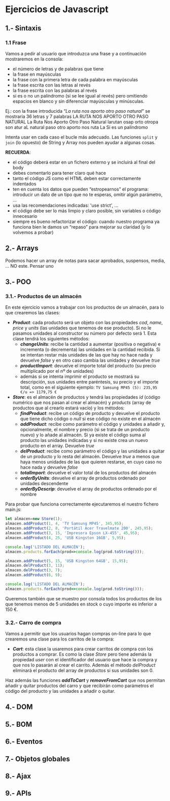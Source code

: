 # Ejercicios de Javascript

## 1.- Sintaxis
### 1.1 Frase
Vamos a pedir al usuario que introduzca una frase y a continuación mostraremos en la consola:
* el número de letras y de palabras que tiene
* la frase en mayúsculas
* la frase con la primera letra de cada palabra en mayúsculas
* la frase escrita con las letras al revés
* la frase escrita con las palabras al revés
* si es o no un palíndromo (si se lee igual al revés) pero omitiendo espacios en blanco y sin diferenciar mayúsculas y minúsculas. 

Ej.: con la frase introducida “_La ruta nos aporto otro paso natural_” se mostraría
36 letras y 7 palabras
LA RUTA NOS APORTO OTRO PASO NATURAL
La Ruta Nos Aporto Otro Paso Natural
larutan osap orto otropa son atur aL
natural paso otro aporto nos ruta La
Sí es un palíndromo

Intenta usar en cada caso el bucle más adecuado. Las funciones `split` y `join` (lo opuesto) de String y Array nos pueden ayudar a algunas cosas.

**RECUERDA**:
* el código deberá estar en un fichero externo y se incluirá al final del body
* debes comentarlo para tener claro qué hace
* tanto el código JS como el HTML deben estar correctamente indentados
* ten en cuenta los datos que pueden “estropearnos” el programa: introducir un dato de un tipo que no te esperas, omitir algún parámetro, ...
* usa las recomendaciones indicadas: 'use strict', ...
* el código debe ser lo más limpio y claro posible, sin variables o código innecesario
* siempre es bueno refactorizar el código: cuando nuestro programa ya funciona bien le damos un “repaso” para mejorar su claridad (y lo volvemos a probar)

## 2.- Arrays
Podemos hacer un array de notas para sacar aprobados, suspensos, media, ...
NO este. Pensar uno

## 3.- POO
### 3.1.- Productos de un almacén
En este ejercicio vamos a trabajar con los productos de un almacén, para lo que crearemos las clases:
* **_Product_**: cada producto será un objeto con las propiedades _cod_, _name_, _price_ y _units_ (las unidades que tenemos de ese producto). Si no le pasamos unidades al constructor su número por defecto será 1. Esta clase tendrá los siguientes métodos:
  *  **_changeUnits_**: recibe la cantidad a aumentar (positiva o negativa) e incrementa (o decrementa) las unidades en la cantidad recibida. Si se intentan restar más unidades de las que hay no hace nada y devuelve _false_ y en otro caso cambia las unidades y devuelve _true_
  * **_productImport_**: devuelve el importe total del producto (su precio multiplicado por el nº de unidades)
  * además si se intenta imprimir el producto se mostrará su descripción, sus unidades entre paréntesis, su precio y el importe total, como en el siguiente ejemplo: `TV Samsung MP45 (5): 235,95 €/u => 1179,75 €`
* **_Store_**: es el almacén de productos y tendrá las propiedades _id_ (código numérico que nos pasan al crear el almacén) y _products_ (array de productos que al crearlo estará vacío) y los métodos:
  * **_findProduct_**: recibe un código de producto y devuelve el producto que tiene dicho código o _null_ si ese código no existe en el almacén
  * **_addProduct_**: recibe como parámetro el código y unidades a añadir y, opcionalmente, el nombre y precio (si se trata de un producto nuevo) y lo añade al almacén. Si ya existe el código suma al producto las unidades indicadas y si no existe crea un nuevo producto en el array. Devuelve _true_
  * **_delProduct_**: recibe como parámetro el código y las unidades a quitar de un producto y lo resta del almacén. Devuelve _true_ a menos que haya menos unidades de las que quieren restarse, en cuyo caso no hace nada y devuelve _false_
  * **_totalImport_**: devuelve el valor total de los productos del almacén
  * **_orderByUnits_**: devuelve el array de productos ordenado por unidades descendente
  * **_orderByDescrip_**: devuelve el array de productos ordenado por el nombre

Para probar que funciona correctamente ejecutaremos el nuestro fichero main.js:
```javascript
let almacen=new Store(1);
almacen.addProduct(1, 4, 'TV Samsung MP45', 345,95);
almacen.addProduct(2, 8, 'Portátil Acer Travelmate 200', 245,95);
almacen.addProduct(3, 15, 'Impresora Epson LX-455', 45,95);
almacen.addProduct(4, 25, 'USB Kingston 16GB', 5,95);

console.log('LISTADO DEL ALMACÉN');
almacen.products.forEach(prod=>console.log(prod.toString()));

almacen.addProduct(5, 15, 'USB Kingston 64GB', 15,95);
almacen.delProduct(3, 11);
almacen.delProduct(3, 7);
almacen.addProduct(6, 9);

console.log('LISTADO DEL ALMACÉN');
almacen.products.forEach(prod=>console.log(prod.toString()));
```
Queremos también que se muestro por consola todos los productos de los que tenemos menos de 5 unidades en stock o cuyo importe es inferior a 150 €.

### 3.2.- Carro de compra
Vamos a permitir que los usuarios hagan compras on-line para lo que crearemos una clase para los carritos de la compra:
* **_Cart_**: esta clase la usaremos para crear carritos de compra con los productos a comprar. Es como la clase _Store_ pero tiene además la propiedad _user_ con el identificador del usuario que hace la compra y que nos lo pasarán al crear el carrito. Además el método _delProduct_ eliminará el producto del array de productos si sus unidades son 0.

Haz además las funciones **_addToCart_** y **_removeFromCart_** que nos permitan añadir y quitar productos del carro y que recibirán como parámetros el código del producto y las unidades a añadir o quitar.

## 4.- DOM

## 5.- BOM

## 6.- Eventos

## 7.- Objetos globales

## 8.- Ajax

## 9.- APIs

